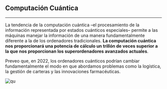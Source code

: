 ## Computación Cuántica

---

La tendencia de la computación cuántica –el procesamiento de la información representada por estados cuánticos especiales– permite a las máquinas manejar la información de una manera fundamentalmente diferente a la de los ordenadores tradicionales. **La computación cuántica nos proporcionará una potencia de cálculo un trillón de veces superior a la que nos proporcionan los superordenadores avanzados actuales**.

Preveo que, en 2022, los ordenadores cuánticos podrían cambiar fundamentalmente el modo en que abordamos problemas como la logística, la gestión de carteras y las innovaciones farmacéuticas.

![qu](https://918429.smushcdn.com/2325059/wp-content/uploads/2021/06/manos-de-un-ciborg-sosteniendo-un-concepto-de-qubit.jpg?lossy=1&strip=1&webp=1)

